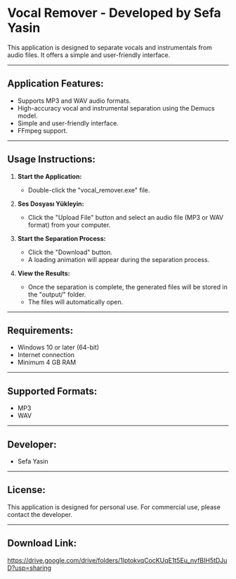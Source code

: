 Vocal Remover - Developed by Sefa Yasin
=======================================

This application is designed to separate vocals and instrumentals from audio files. It offers a simple and user-friendly interface.

---

## Application Features:
- Supports MP3 and WAV audio formats.
- High-accuracy vocal and instrumental separation using the Demucs model.
- Simple and user-friendly interface.
- FFmpeg support.

---

## Usage Instructions:
1. **Start the Application:**
   - Double-click the "vocal_remover.exe" file.

2. **Ses Dosyası Yükleyin:**
   - Click the "Upload File" button and select an audio file (MP3 or WAV format) from your computer.

3. **Start the Separation Process:**
   - Click the "Download" button.
   - A loading animation will appear during the separation process.

4. **View the Results:**
   - Once the separation is complete, the generated files will be stored in the "output/" folder.
   - The files will automatically open.

---

## Requirements:

   - Windows 10 or later (64-bit)
   - Internet connection
   - Minimum 4 GB RAM

---

## Supported Formats:

   - MP3
   - WAV

---

## Developer:
- Sefa Yasin

---

## License:
This application is designed for personal use. For commercial use, please contact the developer.

---

## Download Link:
https://drive.google.com/drive/folders/1lptokvqCocKUqE1t5Eu_nvfBIH5tDJuD?usp=sharing
